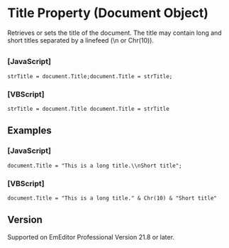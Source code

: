 # Title Property (Document Object)

Retrieves or sets the title of the document. The title may contain long and short titles separated by a linefeed (\\n or Chr(10)).

## 

### \[JavaScript\]

```
strTitle = document.Title;document.Title = strTitle;
```

### \[VBScript\]

```
strTitle = document.Title document.Title = strTitle
```

## Examples

### \[JavaScript\]

```
document.Title = "This is a long title.\\nShort title";
```

### \[VBScript\]

```
document.Title = "This is a long title." & Chr(10) & "Short title"
```

## Version

Supported on EmEditor Professional Version 21.8 or later.
